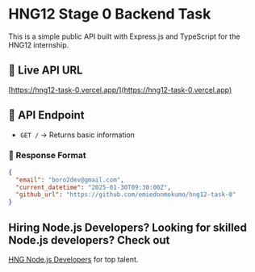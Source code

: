 # HNG12 Stage 0 Backend Task

This is a simple public API built with Express.js and TypeScript for the HNG12 internship.

## 🚀 Live API URL
[https://hng12-task-0.vercel.app/](https://hng12-task-0.vercel.app)

## 📌 API Endpoint
- `GET /` → Returns basic information



### 🔹 Response Format
```json
{
  "email": "boro2dev@gmail.com",
  "current_datetime": "2025-01-30T09:30:00Z",
  "github_url": "https://github.com/emiedonmokumo/hng12-task-0"
}
```

## Hiring Node.js Developers? Looking for skilled Node.js developers? Check out
[HNG Node.js Developers](https://hng.tech/hire/nodejs-developers/) for top talent.